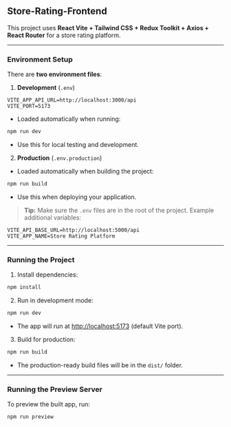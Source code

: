 
## Store-Rating-Frontend

This project uses **React Vite + Tailwind CSS + Redux Toolkit + Axios + React Router** for a store rating platform.

---

### Environment Setup

There are **two environment files**:

1. **Development** (`.env`)

```env
VITE_APP_API_URL=http://localhost:3000/api
VITE_PORT=5173
```

* Loaded automatically when running:

```bash
npm run dev
```

* Use this for local testing and development.

2. **Production** (`.env.production`)

* Loaded automatically when building the project:

```bash
npm run build
```

* Use this when deploying your application.

> **Tip:** Make sure the `.env` files are in the root of the project.
> Example additional variables:

```env
VITE_API_BASE_URL=http://localhost:5000/api
VITE_APP_NAME=Store Rating Platform
```

---

### Running the Project

1. Install dependencies:

```bash
npm install
```

2. Run in development mode:

```bash
npm run dev
```

* The app will run at [http://localhost:5173](http://localhost:5173) (default Vite port).

3. Build for production:

```bash
npm run build
```

* The production-ready build files will be in the `dist/` folder.

---

### Running the Preview Server

To preview the built app, run:
```bash
npm run preview
```